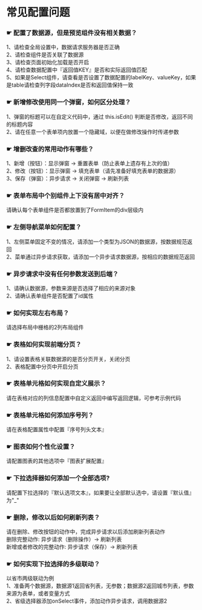 <h1 id="func">常见配置问题</h1>

### ☛ 配置了数据源，但是预览组件没有相关数据？
  1、请检查全局设置中，数据请求服务器是否正确  
  2、请检查组件是否关联了数据源  
  3、请检查页面初始化加载是否开启  
  4、请检查数据配置中『返回值KEY』是否和实际返回值匹配  
  5、如果是Select组件，请查看是否设置了数据配置的labelKey、valueKey，如果是table请检查列字段dataIndex是否和返回值保持一致
### ☛ 新增修改使用同一个弹窗，如何区分处理？
  1、弹窗的标题可以在自定义代码中，通过 this.isEdit() 判断是否修改，返回不同的标题内容  
  2、请在任意一个表单项内放置一个隐藏域，以便在做修改操作时传递参数
### ☛ 增删改查的常用动作有哪些？
  1、新增（按钮）：显示弹窗 → 重置表单（防止表单上遗存有上次的值）    
  2、修改（按钮）：显示弹窗 → 填充表单（请先准备好填充表单的数据源）   
  3、保存（弹窗）：异步请求 → 关闭弹窗 → 刷新列表  
### ☛ 表单布局中个别组件上下没有居中对齐？
  请确认每个表单组件是否都放置到了FormItem的div层级内
### ☛ 左侧导航菜单如何配置？
  1、左侧菜单固定不变的情况，请添加一个类型为JSON的数据源，按数据规范返回  
  2、菜单通过异步请求获取，请添加一个异步请求数据源，按相应的数据规范返回
### ☛ 异步请求中没有任何参数发送到后端？
  1、请确认数据源，参数来源是否选择了相应的来源对象  
  2、请确认表单组件是否配置了id属性
### ☛ 如何实现左右布局？
  请选择布局中栅格的2列布局组件
### ☛ 表格如何实现前端分页？
  1、请设置表格关联数据源的是否分页开关，关闭分页  
  2、表格配置中分页中开启分页
### ☛ 表格单元格如何实现自定义展示？
  请在表格对应的列信息配置中自定义返回中编写返回逻辑，可参考示例代码
### ☛ 表格单元格如何添加序号列？
  请在表格配置属性中配置『序号列头文本』
### ☛ 图表如何个性化设置？
  请配置图表的其他选项中『图表扩展配置』
### ☛ 下拉选择器如何添加一个全部选项?
  请配置下拉选择的『默认选项文本』，如果要让全部默认选中，请设置『默认值』为"_"
### ☛ 删除，修改以后如何刷新列表？
  请在删除、修改按钮的动作中，完成异步请求以后添加刷新列表动作  
  删除完整动作: 异步请求（删除操作）→ 刷新列表  
  新增或者修改的完整动作: 异步请求（保存）→ 刷新列表  
### ☛ 如何实现下拉选择的多级联动？
  以省市两级联动为例  
  1、准备两个数据源，数据源1返回省列表，无参数；数据源2返回城市列表，参数来源为表单，或者变量方式  
  2、省级选择器添加onSelect事件，添加动作异步请求，调用数据源2

